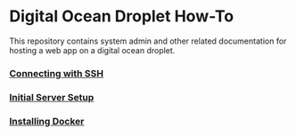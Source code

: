# Digital Ocean Droplet How-To

This repository contains system admin and other related documentation for hosting a web app on a digital ocean droplet.

### [Connecting with SSH](./docs/ssh.md)

### [Initial Server Setup](./docs/initial-setup.md)

### [Installing Docker](./docs/docker.md)
